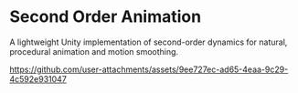 # Second Order Animation
A lightweight Unity implementation of second-order dynamics for natural, procedural animation and motion smoothing.

https://github.com/user-attachments/assets/9ee727ec-ad65-4eaa-9c29-4c592e931047

